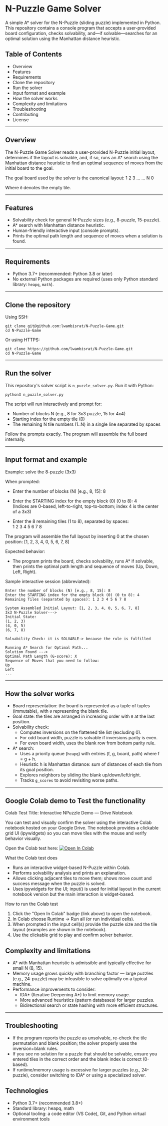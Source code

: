 # N-Puzzle Game Solver

A simple A* solver for the N-Puzzle (sliding puzzle) implemented in Python.  
This repository contains a console program that accepts a user-provided board configuration, checks solvability, and—if solvable—searches for an optimal solution using the Manhattan distance heuristic.



## Table of Contents

- Overview
- Features
- Requirements
- Clone the repository
- Run the solver
- Input format and example
- How the solver works
- Complexity and limitations
- Troubleshooting
- Contributing
- License

---

## Overview

The N-Puzzle Game Solver reads a user-provided N-Puzzle initial layout, determines if the layout is solvable, and, if so, runs an A* search using the Manhattan distance heuristic to find an optimal sequence of moves from the initial board to the goal.

The goal board used by the solver is the canonical layout:
1 2 3 ...
... N 0

Where `0` denotes the empty tile.

---

## Features

- Solvability check for general N-Puzzle sizes (e.g., 8-puzzle, 15-puzzle).
- A* search with Manhattan distance heuristic.
- Human-friendly interactive input (console prompts).
- Prints the optimal path length and sequence of moves when a solution is found.

---

## Requirements

- Python 3.7+ (recommended: Python 3.8 or later)
- No external Python packages are required (uses only Python standard library: `heapq`, `math`).

---

## Clone the repository

Using SSH:
```
git clone git@github.com:lwambisrat/N-Puzzle-Game.git
cd N-Puzzle-Game
```

Or using HTTPS:
```
git clone https://github.com/lwambisrat/N-Puzzle-Game.git
cd N-Puzzle-Game
```

---

## Run the solver

This repository's solver script is `n_puzzle_solver.py`. Run it with Python:

```
python3 n_puzzle_solver.py
```

The script will run interactively and prompt for:
- Number of blocks N (e.g., 8 for 3x3 puzzle, 15 for 4x4)
- Starting index for the empty tile (0)
- The remaining N tile numbers (1..N) in a single line separated by spaces

Follow the prompts exactly. The program will assemble the full board internally.

---

## Input format and example

Example: solve the 8-puzzle (3x3)

When prompted:
- Enter the number of blocks (N) [e.g., 8, 15]: 8

- Enter the STARTING index for the empty block (0) (0 to 8): 4  
  (Indices are 0-based, left-to-right, top-to-bottom; index 4 is the center of a 3x3)

- Enter the 8 remaining tiles (1 to 8), separated by spaces:  
  1 2 3 4 5 6 7 8

The program will assemble the full layout by inserting 0 at the chosen position:
[1, 2, 3, 4, 0, 5, 6, 7, 8]

Expected behavior:
- The program prints the board, checks solvability, runs A* if solvable, then prints the optimal path length and sequence of moves (Up, Down, Left, Right).

Sample interactive session (abbreviated):
```
Enter the number of blocks (N) [e.g., 8, 15]: 8
Enter the STARTING index for the empty block (0) (0 to 8): 4
Remaining Tiles (separated by spaces): 1 2 3 4 5 6 7 8

System Assembled Initial Layout: [1, 2, 3, 4, 0, 5, 6, 7, 8]
3x3 N-Puzzle Solver--->
Initial State:
(1, 2, 3)
(4, 0, 5)
(6, 7, 8)

Solvability Check: it is SOLVABLE-> because the rule is fulfilled

Running A* Search for Optimal Path...
Solution Found --->
Optimal Path Length (G-score): X
Sequence of Moves that you need to follow:
Up
Left
...
```

---

## How the solver works

- Board representation: the board is represented as a tuple of tuples (immutable), with `0` representing the blank tile.
- Goal state: the tiles are arranged in increasing order with `0` at the last position.
- Solvability check:
  - Computes inversions on the flattened tile list (excluding 0).
  - For odd board width, puzzle is solvable if inversions parity is even.
  - For even board width, uses the blank row from bottom parity rule.
- A* search:
  - Uses a priority queue (`heapq`) with entries (f, g, board, path) where f = g + h.
  - Heuristic h is Manhattan distance: sum of distances of each tile from its goal position.
  - Explores neighbors by sliding the blank up/down/left/right.
  - Tracks `g_scores` to avoid revisiting worse paths.

---

## Google Colab demo to Test the functionality

Colab Test Title: Interactive NPuzzle Demo — Drive Notebook

You can test and visually confirm the solver using the interactive Colab notebook hosted on your Google Drive. The notebook provides a clickable grid UI (ipywidgets) so you can move tiles with the mouse and verify behavior visually.

Open the Colab test here:
[![Open In Colab](https://colab.research.google.com/assets/colab-badge.svg)](https://colab.research.google.com/drive/17Lkjzn3T9rwCbEeLngqkUtWSJZA1ZPk4)

What the Colab test does
- Runs an interactive widget-based N-Puzzle within Colab.
- Performs solvability analysis and prints an explanation.
- Allows clicking adjacent tiles to move them; shows move count and success message when the puzzle is solved.
- Uses ipywidgets for the UI; input() is used for initial layout in the current notebook version but the main interaction is widget-based.

How to run the Colab test
1. Click the "Open In Colab" badge (link above) to open the notebook.
2. In Colab choose Runtime → Run all (or run individual cells).
3. When prompted in the input cell(s) provide the puzzle size and the tile layout (examples are shown in the notebook).
4. Use the clickable grid to play and confirm solver behavior.


## Complexity and limitations

- A* with Manhattan heuristic is admissible and typically effective for small N (8, 15).
- Memory usage grows quickly with branching factor — large puzzles (e.g., 24-puzzle) may be infeasible to solve optimally on a typical machine.
- Performance improvements to consider:
  - IDA* (Iterative Deepening A*) to limit memory usage.
  - More advanced heuristics (pattern databases) for larger puzzles.
  - Bidirectional search or state hashing with more efficient structures.

---

## Troubleshooting

- If the program reports the puzzle as unsolvable, re-check the tile permutation and blank position; the solver properly uses the inversion+blank rules.
- If you see no solution for a puzzle that should be solvable, ensure you entered tiles in the correct order and the blank index is correct (0-based).
- If runtime/memory usage is excessive for larger puzzles (e.g., 24-puzzle), consider switching to IDA* or using a specialized solver.

## Technologies

- Python 3.7+ (recommended 3.8+)
- Standard library: heapq, math
- Optional tooling: a code editor (VS Code), Git, and Python virtual environment tools





